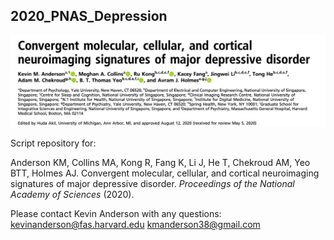 ## 2020_PNAS_Depression

![](https://github.com/kevmanderson/2020_PNAS_Depression/blob/master/images/pnas_title.png)


Script repository for:

Anderson KM, Collins MA, Kong R, Fang K, Li J, He T, Chekroud AM, Yeo BTT, Holmes AJ. Convergent molecular, cellular, and cortical neuroimaging signatures of major depressive disorder. _Proceedings of the National Academy of Sciences_ (2020).  

Please contact Kevin Anderson with any questions:  
kevinanderson@fas.harvard.edu
kmanderson38@gmail.com













